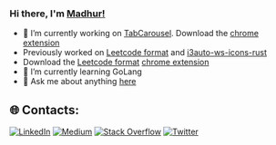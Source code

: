 ### Hi there, I'm [Madhur!](https://madhur.co.in) 



- 🔭 I’m currently working on [TabCarousel](https://github.com/TabCarousel/TabCarousel). Download the [chrome extension](https://chromewebstore.google.com/detail/tabcarousel/ddldimidiliclngjipajmjjiakhbcohn)
- Previously worked on [Leetcode format](https://github.com/madhur/leetcode-format-chrome-extension) and [i3auto-ws-icons-rust](https://github.com/madhur/i3auto-ws-icons-rust)
- Download the [Leetcode format](https://github.com/madhur/leetcode-format-chrome-extension) [chrome extension](https://chrome.google.com/webstore/detail/leetcode-format/imogghebhifnnlgogigikjecilkicfpp?hl=en)
- 🌱 I’m currently learning GoLang
- 💬 Ask me about anything [here](https://www.madhur.co.in/contact/)

## 🌐 Contacts:
[![LinkedIn](https://img.shields.io/badge/LinkedIn-%230077B5.svg?logo=linkedin&logoColor=white)](https://linkedin.com/in/madhurahuja) [![Medium](https://img.shields.io/badge/Medium-12100E?logo=medium&logoColor=white)](https://medium.com/@madhur25) [![Stack Overflow](https://img.shields.io/badge/-Stackoverflow-FE7A16?logo=stack-overflow&logoColor=white)](https://stackoverflow.com/users/507256/madhur-ahuja) [![Twitter](https://img.shields.io/badge/Twitter-%231DA1F2.svg?logo=Twitter&logoColor=white)](https://twitter.com/madhur25) 
